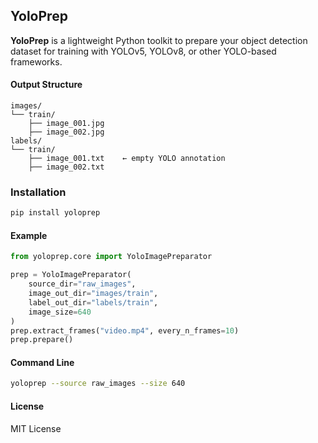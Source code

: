## YoloPrep

**YoloPrep** is a lightweight Python toolkit to prepare your object detection dataset for training with YOLOv5, YOLOv8, or other YOLO-based frameworks.

#### Output Structure

```
images/
└── train/
    ├── image_001.jpg
    ├── image_002.jpg
labels/
└── train/
    ├── image_001.txt    ← empty YOLO annotation
    ├── image_002.txt
```

### Installation

```bash
pip install yoloprep
```

#### Example

```python
from yoloprep.core import YoloImagePreparator

prep = YoloImagePreparator(
    source_dir="raw_images",
    image_out_dir="images/train",
    label_out_dir="labels/train",
    image_size=640
)
prep.extract_frames("video.mp4", every_n_frames=10)
prep.prepare()
```

#### Command Line

```bash
yoloprep --source raw_images --size 640
```

#### License

MIT License
